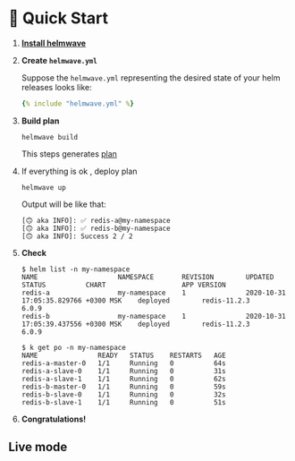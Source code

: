 # 🔰 Quick Start

1. **[Install helmwave](../../install)** 
2. **Create `helmwave.yml`**

    Suppose the `helmwave.yml` representing the desired state of your helm releases looks like:

    ```yaml
    {% include "helmwave.yml" %}
    ```

3. **Build plan**

    ```shell
    helmwave build
    ```

    This steps generates [plan](../../cli/#step-2-working-with-plan)

4. If everything is ok , deploy plan

    ```shell
    helmwave up 
    ```

    Output will be like that:

    ```shell
    [🙃 aka INFO]: ✅ redis-a@my-namespace
    [🙃 aka INFO]: ✅ redis-b@my-namespace
    [🙃 aka INFO]: Success 2 / 2
    ```

5. **Check**

    ```shell
    $ helm list -n my-namespace
    NAME                    NAMESPACE       REVISION        UPDATED                                 STATUS          CHART                   APP VERSION
    redis-a                 my-namespace    1               2020-10-31 17:05:35.829766 +0300 MSK    deployed        redis-11.2.3            6.0.9      
    redis-b                 my-namespace    1               2020-10-31 17:05:39.437556 +0300 MSK    deployed        redis-11.2.3            6.0.9  

    $ k get po -n my-namespace                                                                                                                         
    NAME               READY   STATUS    RESTARTS   AGE
    redis-a-master-0   1/1     Running   0          64s
    redis-a-slave-0    1/1     Running   0          31s
    redis-a-slave-1    1/1     Running   0          62s
    redis-b-master-0   1/1     Running   0          59s
    redis-b-slave-0    1/1     Running   0          32s
    redis-b-slave-1    1/1     Running   0          51s
    ```

6. **Congratulations!**

## Live mode

<script id="asciicast-399676" src="https://asciinema.org/a/399676.js" async></script>